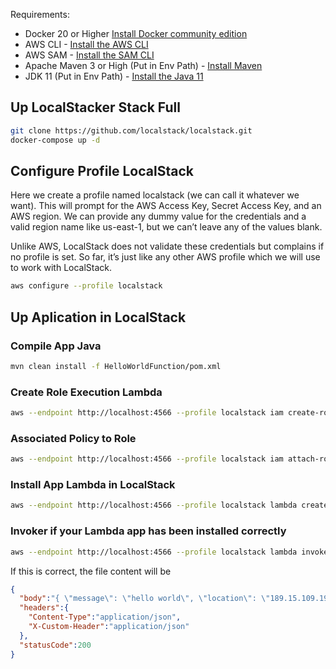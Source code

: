 
Requirements:
* Docker 20 or Higher [Install Docker community edition](https://hub.docker.com/search/?type=edition&offering=community)
* AWS CLI -  [Install the AWS CLI](https://docs.aws.amazon.com/cli/latest/userguide/getting-started-install.html) 
* AWS SAM - [Install the SAM CLI](https://docs.aws.amazon.com/serverless-application-model/latest/developerguide/serverless-sam-cli-install.html)
* Apache Maven 3 or High (Put in Env Path) - [Install Maven](https://maven.apache.org/install.html)
* JDK 11 (Put in Env Path) - [Install the Java 11](https://docs.aws.amazon.com/corretto/latest/corretto-11-ug/downloads-list.html)



## Up LocalStacker Stack Full
```sh
git clone https://github.com/localstack/localstack.git
docker-compose up -d
```

## Configure Profile LocalStack
Here we create a profile named localstack (we can call it whatever we want).
This will prompt for the AWS Access Key, Secret Access Key, and an AWS region. We can provide any dummy value for the credentials and a valid region name like us-east-1, but we can’t leave any of the values blank.

Unlike AWS, LocalStack does not validate these credentials but complains if no profile is set. So far, it’s just like any other AWS profile which we will use to work with LocalStack.

```sh
aws configure --profile localstack
```

## Up Aplication in LocalStack

### Compile App Java
```sh
mvn clean install -f HelloWorldFunction/pom.xml
```

### Create Role Execution Lambda
```sh
aws --endpoint http://localhost:4566 --profile localstack iam create-role --role-name lambda-execution --assume-role-policy-document "{\"Version\": \"2012-10-17\",\"Statement\": [{ \"Effect\": \"Allow\", \"Principal\": {\"Service\": \"lambda.amazonaws.com\"}, \"Action\": \"sts:AssumeRole\"}]}"
```

### Associated Policy to Role
```sh
aws --endpoint http://localhost:4566 --profile localstack iam attach-role-policy --role-name lambda-execution --policy-arn arn:aws:iam::aws:policy/service-role/AWSLambdaBasicExecutionRole
```

### Install App Lambda in LocalStack 
```sh
aws --endpoint http://localhost:4566 --profile localstack lambda create-function --function-name HelloWorld --zip-file fileb://HelloWorldFunction\target\HelloWorld-1.0.jar --handler helloworld.App --runtime java11 --role arn:aws:iam::000000000000:role/lambda-execution
```

### Invoker if your Lambda app has been installed correctly

```sh
aws --endpoint http://localhost:4566 --profile localstack lambda invoke --function-name HelloWorld out.txt --log-type Tail
```

If this is correct, the file content will be
```json
{
  "body":"{ \"message\": \"hello world\", \"location\": \"189.15.109.193\" }",
  "headers":{
    "Content-Type":"application/json",
    "X-Custom-Header":"application/json"
  },
  "statusCode":200
}
```


